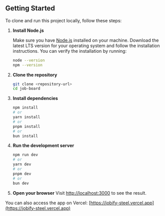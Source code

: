
## Getting Started

To clone and run this project locally, follow these steps:

1. **Install Node.js**

    Make sure you have [Node.js](https://nodejs.org/) installed on your machine. Download the latest LTS version for your operating system and follow the installation instructions. You can verify the installation by running:

    ```bash
    node --version
    npm --version
    ```

2. **Clone the repository**
     ```bash
     git clone <repository-url>
     cd job-board
     ```

3. **Install dependencies**
     ```bash
     npm install
     # or
     yarn install
     # or
     pnpm install
     # or
     bun install
     ```

4. **Run the development server**
     ```bash
     npm run dev
     # or
     yarn dev
     # or
     pnpm dev
     # or
     bun dev
     ```

5. **Open your browser**
     Visit [http://localhost:3000](http://localhost:3000) to see the result.

You can also access the app on Vercel: [https://jobify-steel.vercel.app](https://jobify-steel.vercel.app)

